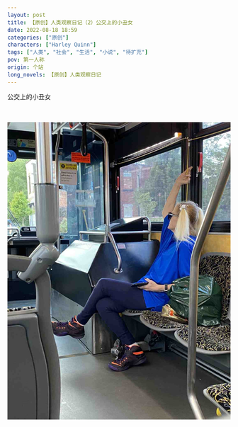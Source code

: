 ```yaml
---
layout: post
title: 【原创】人类观察日记（2）公交上的小丑女
date: 2022-08-18 18:59
categories: ["原创"]
characters: ["Harley Quinn"]
tags: ["人类", "社会", "生活", "小说", "待扩充"]
pov: 第一人称
origin: 个站
long_novels: 【原创】人类观察日记
---
```


公交上的小丑女

<br><br>
![](https://github.com/junesirius/junesirius.github.io/blob/master/assets/images/Alien_Journal/2022-08-18-Harley-Quinn.jpg)
<br>
